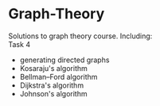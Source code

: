 # Graph-Theory

Solutions to graph theory course. Including:<br />
Task 4 
 - generating directed graphs
 - Kosaraju's algorithm
 - Bellman–Ford algorithm
 - Dijkstra's algorithm
 - Johnson's algorithm
